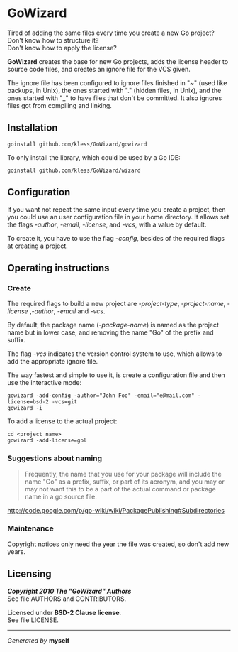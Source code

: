 GoWizard
========

Tired of adding the same files every time you create a new Go project?  
Don't know how to structure it?  
Don't know how to apply the license?

**GoWizard** creates the base for new Go projects, adds the license header
to source code files, and creates an ignore file for the VCS given.

The ignore file has been configured to ignore files finished in "~" (used like
backups, in Unix), the ones started with "." (hidden files, in Unix), and the
ones started with "_" to have files that don't be committed. It also ignores
files got from compiling and linking.


## Installation

	goinstall github.com/kless/GoWizard/gowizard

To only install the library, which could be used by a Go IDE:

	goinstall github.com/kless/GoWizard/wizard


## Configuration

If you want not repeat the same input every time you create a project, then you
could use an user configuration file in your home directory. It allows set the
flags *-author*, *-email*, *-license*, and *-vcs*, with a value by default.

To create it, you have to use the flag *-config*, besides of the required flags
at creating a project.


## Operating instructions

### Create

The required flags to build a new project are *-project-type*, *-project-name*,
*-license* ,*-author*, *-email* and *-vcs*.

By default, the package name (*-package-name*) is named as the project name but
in lower case, and removing the name "Go" of the prefix and suffix.

The flag *-vcs* indicates the version control system to use, which allows to add
the appropriate ignore file.

The way fastest and simple to use it, is create a configuration file and then
use the interactive mode:

	gowizard -add-config -author="John Foo" -email="e@mail.com" -license=bsd-2 -vcs=git
	gowizard -i

To add a license to the actual project:

	cd <project name>
	gowizard -add-license=gpl

### Suggestions about naming

> Frequently, the name that you use for your package will include the name "Go"
as a prefix, suffix, or part of its acronym, and you may or may not want this
to be a part of the actual command or package name in a go source file.

http://code.google.com/p/go-wiki/wiki/PackagePublishing#Subdirectories

### Maintenance

Copyright notices only need the year the file was created, so don't add new
years.


## Licensing

***Copyright 2010  The "GoWizard" Authors***  
See file AUTHORS and CONTRIBUTORS.

Licensed under **BSD-2 Clause license**.  
See file LICENSE.


* * *
*Generated by* **myself**

